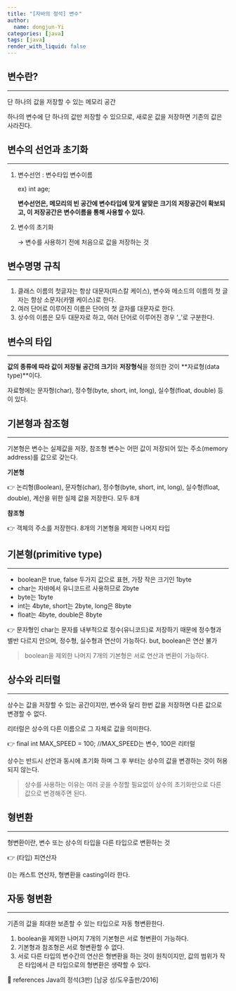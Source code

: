 ```yaml
---
title: "[자바의 정석] 변수"
author:
  name: dongjun-Yi
categories: [java]
tags: [java]
render_with_liquid: false
---
```


## 변수란?

---

단 하나의 값을 저장할 수 있는 메모리 공간

하나의 변수에 단 하나의 값만 저장할 수 있으므로, 새로운 값을 저장하면 기존의 값은 사라진다.

## 변수의 선언과 초기화

---

1. 변수선언 : 변수타입 변수이름
    
    ex) int age;
    
    **변수선언은, 메모리의 빈 공간에 변수타입에 맞게 알맞은 크기의 저장공간이 확보되고, 이 저장공간은 변수이름을 통해 사용할 수 있다.**
    
2. 변수의 초기화
    
    → 변수를 사용하기 전에 처음으로 값을 저장하는 것
    

## 변수명명 규칙

---

1. 클래스 이름의 첫글자는 항상 대문자(파스칼 케이스), 변수와 메소드의 이름의 첫 글자는 항상 소문자(카멜 케이스)로 한다.
2. 여러 단어로 이루어진 이름은 단어의 첫 글자를 대문자로 한다.
3. 상수의 이름은 모두 대문자로 하고, 여러 단어로 이루어진 경우 ‘_’로 구분한다.

## 변수의 타입

---

**값의 종류에 따라 값이 저장될 공간의 크기**와 **저장형식**을 정의한 것이 **자료형(data type)**이다.

자료형에는 문자형(char), 정수형(byte, short, int, long), 실수형(float, double) 등이 있다. 

## 기본형과 참조형

---

기본형은 변수는 실제값을 저장, 참조형 변수는 어떤 값이 저장되어 있는 주소(memory address)를 값으로 갖는다.

**기본형**

<aside>
👉 논리형(Boolean), 문자형(char), 정수형(byte, short, int, long), 실수형(float, double), 계산을 위한 실제 값을 저장한다. 모두 8개

</aside>

**참조형**

<aside>
👉 객체의 주소를 저장한다. 8개의 기본형을 제외한 나머지 타입

</aside>

## 기본형(primitive type)

---

- boolean은 true, false 두가지 값으로 표현, 가장 작은 크기인 1byte
- char는 자바에서 유니코드르 사용하므로 2byte
- byte는 1byte
- int는 4byte, short는 2byte, long은 8byte
- float는 4byte, double은 8byte

<aside>
👉 문자형인 char는 문자를 내부적으로 정수(유니코드)로 저장하기 때문에 정수형과 별반 다르지 안으며, 정수형, 실수형과 연산이 가능하다. but, boolean은 연산 불가

</aside>

> boolean을 제외한 나머지 7개의 기본형은 서로 연산과 변환이 가능하다.
> 

## 상수와 리터럴

---

상수는 값을 저장할 수 있는 공간이지만, 변수와 달리 한번 값을 저장하면 다른 값으로 변경할 수 없다.

리터럴은 상수의 다른 이름으로 그 자체로 값을 의미한다.

<aside>
👉 final int MAX_SPEED = 100; //MAX_SPEED는 변수, 100은 리터럴

</aside>

상수는 반드시 선언과 동시에 초기화 하며 그 후 부터는 상수의 값을 변경하는 것이 허용되지 않는다.

> 상수를 사용하는 이유는 여러 곳을 수정할 필요없이 상수의 초기화만으로 다른 값으로 변경해주면 된다.
> 

## 형변환

---

형변환이란, 변수 또는 상수의 타입을 다른 타입으로 변환하는 것

<aside>
👉 (타입) 피연산자

</aside>

()는 캐스트 연산자, 형변환을 casting이라 한다.

## 자동 형변환

---

기존의 값을 최대한 보존할 수 있는 타입으로 자동 형변환한다.

1. boolean을 제외한 나머지 7개의 기본형은 서로 형변환이 가능하다.
2. 기본형과 참조형은 서로 형변환할 수 없다.
3. 서로 다른 타입의 변수간의 연산은 형변환을 하는 것이 원칙이지만, 값의 범위가 작은 타입에서 큰 타입으로의 형변환은 생략할 수 있다.

<aside>
📖 references Java의 정석(3판) [남궁 성/도우출판/2016]

</aside>